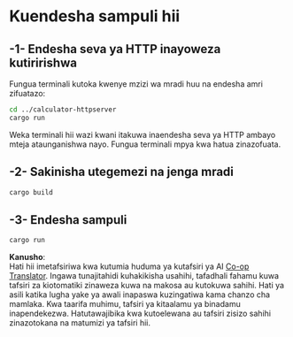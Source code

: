 <!--
CO_OP_TRANSLATOR_METADATA:
{
  "original_hash": "aa5122c6d9868b4b566586f27577ca47",
  "translation_date": "2025-08-18T19:03:45+00:00",
  "source_file": "03-GettingStarted/06-http-streaming/solution/rust/calculator-httpclient/README.md",
  "language_code": "sw"
}
-->
# Kuendesha sampuli hii

## -1- Endesha seva ya HTTP inayoweza kutiririshwa

Fungua terminali kutoka kwenye mzizi wa mradi huu na endesha amri zifuatazo:

```bash
cd ../calculator-httpserver
cargo run
```

Weka terminali hii wazi kwani itakuwa inaendesha seva ya HTTP ambayo mteja ataunganishwa nayo. Fungua terminali mpya kwa hatua zinazofuata.

## -2- Sakinisha utegemezi na jenga mradi

```bash
cargo build
```

## -3- Endesha sampuli

```bash
cargo run
```

**Kanusho**:  
Hati hii imetafsiriwa kwa kutumia huduma ya kutafsiri ya AI [Co-op Translator](https://github.com/Azure/co-op-translator). Ingawa tunajitahidi kuhakikisha usahihi, tafadhali fahamu kuwa tafsiri za kiotomatiki zinaweza kuwa na makosa au kutokuwa sahihi. Hati ya asili katika lugha yake ya awali inapaswa kuzingatiwa kama chanzo cha mamlaka. Kwa taarifa muhimu, tafsiri ya kitaalamu ya binadamu inapendekezwa. Hatutawajibika kwa kutoelewana au tafsiri zisizo sahihi zinazotokana na matumizi ya tafsiri hii.